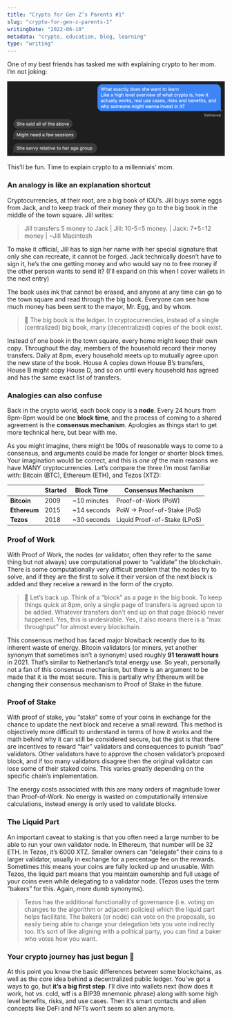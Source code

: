 ```yaml
---
title: "Crypto for Gen Z’s Parents #1"
slug: "crypto-for-gen-z-parents-1"
writingDate: "2022-06-10"
metadata: "crypto, education, blog, learning"
type: "writing"
---
```


One of my best friends has tasked me with explaining crypto to her mom. I’m not joking:

![Screenshot of Text Convo with Friend About Crypto](./images/text_convo.png)

This’ll be fun. Time to explain crypto to a millennials’ mom.

### An analogy is like an explanation shortcut

Cryptocurrencies, at their root, are a big book of IOU’s. Jill buys some eggs from Jack, and to keep track of their money they go to the big book in the middle of the town square. Jill writes:

> Jill transfers 5 money to Jack | Jill: 10-5=5 money. | Jack: 7+5=12 money | ~Jill Macintosh

To make it official, Jill has to sign her name with her special signature that only she can recreate, it cannot be forged. Jack technically doesn’t have to sign it, he’s the one getting money and who would say no to free money if the other person wants to send it? (I’ll expand on this when I cover wallets in the next entry)

The book uses ink that cannot be erased, and anyone at any time can go to the town square and read through the big book. Everyone can see how much money has been sent to the mayor, Mr. Egg, and by whom.

> 📒 The big book is the ledger. In cryptocurrencies, instead of a single (centralized) big book, many (decentralized) copies of the book exist.

Instead of one book in the town square, every home might keep their own copy. Throughout the day, members of the household record their money transfers. Daily at 8pm, every household meets up to mutually agree upon the new state of the book. House A copies down House B’s transfers, House B might copy House D, and so on until every household has agreed and has the same exact list of transfers.

### Analogies can also confuse

Back in the crypto world, each book copy is a **node**. Every 24 hours from 8pm-8pm would be one **block time**, and the process of coming to a shared agreement is the **consensus mechanism**. Apologies as things start to get more technical here, but bear with me.

As you might imagine, there might be 100s of reasonable ways to come to a consensus, and arguments could be made for longer or shorter block times. Your imagination would be correct, and this is *one of* the main reasons we have MANY cryptocurrencies. Let’s compare the three I’m most familiar with: Bitcoin (BTC), Ethereum (ETH), and Tezos (XTZ):

|                | **Started** | **Block Time**   | **Consensus Mechanism**            |
|----------------|-------------|------------------|------------------------------------|
| **Bitcoin**    | 2009        | ~10 minutes      | Proof-of-Work (PoW)                |
| **Ethereum**   | 2015        | ~14 seconds    | PoW → Proof-of-Stake (PoS)     |
| **Tezos**      | 2018        | ~30 seconds      | Liquid Proof-of-Stake (LPoS)       |


### Proof of Work

With Proof of Work, the nodes (or validator, often they refer to the same thing but not always) use computational power to “validate” the blockchain. There is some computationally very difficult problem that the nodes try to solve, and if they are the first to solve it their version of the next block is added and they receive a reward in the form of the crypto.

> 🧱 Let’s back up. Think of a “block” as a page in the big book. To keep things quick at 8pm, only a single page of transfers is agreed upon to be added. Whatever transfers don’t end up on that page (block) never happened. Yes, this is undesirable. Yes, it also means there is a “max throughput” for almost every blockchain.

This consensus method has faced major blowback recently due to its inherent waste of energy. Bitcoin validators (or miners, yet another synonym that sometimes isn’t a synonym) used roughly **91 terawatt hours** in 2021. That’s similar to Netherland’s total energy use. So yeah, personally not a fan of this consensus mechanism, but there is an argument to be made that it is the most secure. This is partially why Ethereum will be changing their consensus mechanism to Proof of Stake in the future.

### Proof of Stake

With proof of stake, you “stake” some of your coins in exchange for the chance to update the next block and receive a small reward. This method is objectively more difficult to understand in terms of how it works and the math behind why it can still be considered secure, but the gist is that there are incentives to reward “fair” validators and consequences to punish “bad” validators. Other validators have to approve the chosen validator’s proposed block, and if too many validators disagree then the original validator can lose some of their staked coins. This varies greatly depending on the specific chain’s implementation.

The energy costs associated with this are many orders of magnitude lower than Proof-of-Work. No energy is wasted on computationally intensive calculations, instead energy is only used to validate blocks.

### The Liquid Part

An important caveat to staking is that you often need a large number to be able to run your own validator node. In Ethereum, that number will be 32 ETH. In Tezos, it’s 6000 XTZ. Smaller owners can “delegate” their coins to a larger validator, usually in exchange for a percentage fee on the rewards. Sometimes this means your coins are fully locked up and unusable. With Tezos, the liquid part means that you maintain ownership and full usage of your coins even while delegating to a validator node. (Tezos uses the term “bakers” for this. Again, more dumb synonyms).

> Tezos has the additional functionality of governance (i.e. voting on changes to the algorithm or adjacent policies) which the liquid part helps facilitate. The bakers (or node) can vote on the proposals, so easily being able to change your delegation lets you vote indirectly too. It’s sort of like aligning with a political party, you can find a baker who votes how you want.

### Your crypto journey has just begun 🎇

At this point you know the basic differences between some blockchains, as well as the core idea behind a decentralized public ledger. You’ve got a ways to go, but **it’s a big first step**. I’ll dive into wallets next (how does it work, hot vs. cold, wtf is a BIP39 mnemonic phrase) along with some high level benefits, risks, and use cases. Then it’s smart contacts and alien concepts like DeFi and NFTs won’t seem so alien anymore.